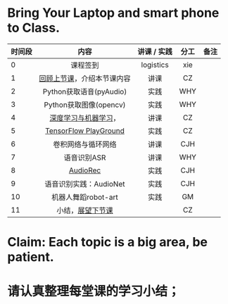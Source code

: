 # Bring Your Laptop and smart phone  to Class. 

|时间段     |  内容    | 讲课 / 实践     |  分工  |  备注       |
| :---      |   :----:    |   :----:    |    :----:    | ---: |
|   0       |  课程签到     |  logistics   |     xie     |        |
|   1       |  [回顾上节课](../WW7/WW7-Plan.md)，介绍本节课内容     |  讲课    |     CZ     |         |
|   2       |  Python获取语音(pyAudio)    |   实践    |   WHY    |         |     
|   3       |  Python获取图像(opencv)      |   实践    |   WHY    |         |     
|   4       |  [深度学习与机器学习](1AI-ML-DL.pdf)，    |  讲课    |   CZ    |          |
|   5       |  [TensorFlow PlayGround](http://playground.tensorflow.org/)   |  实践    |    CZ   |         |
|   6       |  卷积网络与循环网络  |   讲课    |    CJH   |         |
|   7       |  语音识别ASR     |   讲课     |    WHY    |         |
|   8       |  [AudioRec](APP安装)    |   实践    |    CJH    |         |
|   9       |  语音识别实践：AudioNet    |  实践     |   CJH    |         |
|   10      |  机器人舞蹈robot-art  |  实践     |   GM    |         |
|   11      |  小结，[展望下节课](../WW9/WW9-Plan.md)    |        |     CZ     |         |


# Claim: Each topic is a big area, be patient.  

# 请认真整理每堂课的学习小结；




